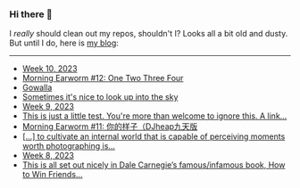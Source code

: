 ### Hi there 👋

I _really_ should clean out my repos, shouldn't I? Looks all a bit old and dusty. But until I do, here is [my blog](https://lostfocus.de/):

--- 

<!-- POST-LIST:START -->
- [Week 10, 2023](https://lostfocus.de/2023/03/12/week-10-2023/)
- [Morning Earworm #12: One Two Three Four](https://lostfocus.de/2023/03/12/morning-earworm-12-one-two-three-four/)
- [Gowalla](https://lostfocus.de/2023/03/10/gowalla/)
- [Sometimes it&#39;s nice to look up into the sky](https://lostfocus.de/2023/03/07/231281/)
- [Week 9, 2023](https://lostfocus.de/2023/03/05/week-9-2023/)
- [This is just a little test. You&#39;re more than welcome to ignore this. A link…](https://lostfocus.de/2023/03/04/231275/)
- [Morning Earworm #11: 你的样子（DJheap九天版](https://lostfocus.de/2023/03/04/morning-earworm-11-%e4%bd%a0%e7%9a%84%e6%a0%b7%e5%ad%90%ef%bc%88djheap%e4%b9%9d%e5%a4%a9%e7%89%88/)
- [[…] to cultivate an internal world that is capable of perceiving moments worth photographing is…](https://lostfocus.de/2023/02/28/231264/)
- [Week 8, 2023](https://lostfocus.de/2023/02/26/week-8-2023/)
- [This is all set out nicely in Dale Carnegie’s famous/infamous book, How to Win Friends…](https://lostfocus.de/2023/02/23/231257/)
<!-- POST-LIST:END -->

<!--
**lostfocus/lostfocus** is a ✨ _special_ ✨ repository because its `README.md` (this file) appears on your GitHub profile.

Here are some ideas to get you started:

- 🔭 I’m currently working on ...
- 🌱 I’m currently learning ...
- 👯 I’m looking to collaborate on ...
- 🤔 I’m looking for help with ...
- 💬 Ask me about ...
- 📫 How to reach me: ...
- 😄 Pronouns: ...
- ⚡ Fun fact: ...
-->
